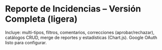 # Reporte de Incidencias – Versión Completa (ligera)
Incluye: multi-tipos, filtros, comentarios, correcciones (aprobar/rechazar), catálogos CRUD, merge de reportes y estadísticas (Chart.js). Google OAuth listo para configurar.
